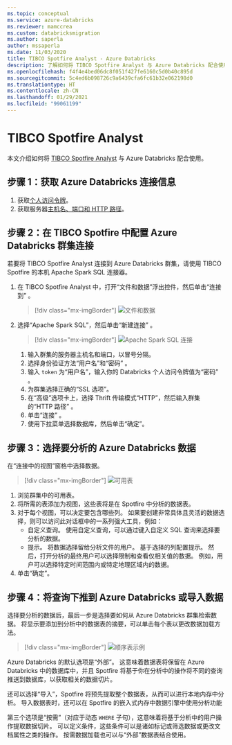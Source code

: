 ```yaml
---
ms.topic: conceptual
ms.service: azure-databricks
ms.reviewer: mamccrea
ms.custom: databricksmigration
ms.author: saperla
author: mssaperla
ms.date: 11/03/2020
title: TIBCO Spotfire Analyst - Azure Databricks
description: 了解如何将 TIBCO Spotfire Analyst 与 Azure Databricks 配合使用。
ms.openlocfilehash: f4f4e4bed06dc8f051f427fe6160c5d0b40c895d
ms.sourcegitcommit: 5c4ed6b098726c9a6439cfa6fc61b32e062198d0
ms.translationtype: HT
ms.contentlocale: zh-CN
ms.lasthandoff: 01/29/2021
ms.locfileid: "99061199"
---
```

# <a name="tibco-spotfire-analyst"></a>TIBCO Spotfire Analyst

本文介绍如何将 [TIBCO Spotfire Analyst](https://www.tibco.com/products/tibco-spotfire) 与 Azure Databricks 配合使用。

## <a name="step-1-get-azure-databricks-connection-information"></a>步骤 1：获取 Azure Databricks 连接信息

1. 获取[个人访问令牌](../../dev-tools/api/latest/authentication.md#token-management)。
2. 获取服务器[主机名、端口和 HTTP 路径](jdbc-odbc-bi.md#get-server-hostname-port-http-path-and-jdbc-url)。

## <a name="step-2-configure-azure-databricks-cluster-connection-in-tibco-spotfire"></a>步骤 2：在 TIBCO Spotfire 中配置 Azure Databricks 群集连接

若要将 TIBCO Spotfire Analyst 连接到 Azure Databricks 群集，请使用 TIBCO Spotfire 的本机 Apache Spark SQL 连接器。

1. 在 TIBCO Spotfire Analyst 中，打开“文件和数据”浮出控件，然后单击“连接到” 。

   > [!div class="mx-imgBorder"]
   > ![文件和数据](../../_static/images/third-party-integrations/tibco/tibco-image1.png)

2. 选择“Apache Spark SQL”，然后单击“新建连接” 。

   > [!div class="mx-imgBorder"]
   > ![Apache Spark SQL 连接](../../_static/images/third-party-integrations/tibco/tibco-image2.png)

   1. 输入群集的服务器主机名和端口，以冒号分隔。
   1. 选择身份验证方法“用户名”和“密码” 。
   1. 输入 ``token`` 为“用户名”，输入你的 Databricks 个人访问令牌值为“密码” 。
   1. 为群集选择正确的“SSL 选项”。
   1. 在“高级”选项卡上，选择 Thrift 传输模式“HTTP”，然后输入群集的“HTTP 路径”  。
   1. 单击“连接”  。
   1. 使用下拉菜单选择数据库，然后单击“确定”。

## <a name="step-3-select-the-azure-databricks-data-to-analyze"></a>步骤 3：选择要分析的 Azure Databricks 数据

在“连接中的视图”窗格中选择数据。

> [!div class="mx-imgBorder"]
> ![可用表](../../_static/images/third-party-integrations/tibco/tibco-image3.png)

1. 浏览群集中的可用表。
2. 将所需的表添加为视图，这些表将是在 Spotfire 中分析的数据表。
3. 对于每个视图，可以决定要包含哪些列。 如果要创建非常具体且灵活的数据选择，则可以访问此对话框中的一系列强大工具，例如：
   * 自定义查询。 使用自定义查询，可以通过键入自定义 SQL 查询来选择要分析的数据。
   * 提示。 将数据选择留给分析文件的用户。 基于选择的列配置提示。 然后，打开分析的最终用户可以选择限制和查看仅相关值的数据。 例如，用户可以选择特定时间范围内或特定地理区域内的数据。
4. 单击“确定”。

## <a name="step-4-push-down-queries-to-azure-databricks-or-import-data"></a>步骤 4：将查询下推到 Azure Databricks 或导入数据

选择要分析的数据后，最后一步是选择要如何从 Azure Databricks 群集检索数据。 将显示要添加到分析中的数据表的摘要，可以单击每个表以更改数据加载方法。

> [!div class="mx-imgBorder"]
> ![顺序表示例](../../_static/images/third-party-integrations/tibco/tibco-image4.png)

Azure Databricks 的默认选项是“外部”。 这意味着数据表将保留在 Azure Databricks 中的数据库中，并且 Spotfire 将基于你在分析中的操作将不同的查询推送到数据库，以获取相关的数据切片。

还可以选择“导入”，Spotfire 将预先提取整个数据表，从而可以进行本地内存中分析。 导入数据表时，还可以在 Spotfire 的嵌入式内存中数据引擎中使用分析功能

第三个选项是“按需”（对应于动态 ``WHERE`` 子句），这意味着将基于分析中的用户操作提取数据切片。 可以定义条件，这些条件可以是诸如标记或筛选数据或更改文档属性之类的操作。 按需数据加载也可以与“外部”数据表结合使用。